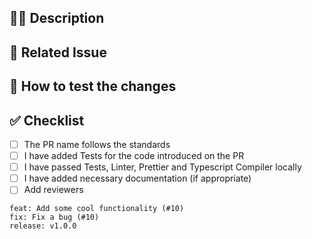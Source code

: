 ## ✍🏼 Description
<!--
Please write a summary of the changes and components affected by this PR in the codebase. (This shouldn't be a commit list or the issue description)
-->

## 📝 Related Issue
<!--
Please link to any related issue or provide a brief description
-->

## 👷 How to test the changes
<!--
Please describe how to test the changes of this PR (Write this with QA in mind). Describe previous and new behaviour.
-->

## ✅ Checklist <!--(Don't delete! This is a reminder for the PR creator)-->

- [ ] The PR name follows the standards
- [ ] I have added Tests for the code introduced on the PR
- [ ] I have passed Tests, Linter, Prettier and Typescript Compiler locally
- [ ] I have added necessary documentation (if appropriate)
- [ ] Add reviewers

```
feat: Add some cool functionality (#10)
fix: Fix a bug (#10)
release: v1.0.0
```
